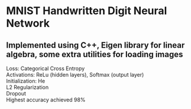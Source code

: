 <h1>MNIST Handwritten Digit Neural Network </h1> 
<h2>Implemented using C++, Eigen library for linear algebra, some extra utilities for loading images</h2>
<p>
Loss: Categorical Cross Entropy <br>
Activations: ReLu (hidden layers), Softmax (output layer) <br>
Initialization: He <br>
L2 Regularization <br>
Dropout <br>
Highest accuracy achieved 98%
</p>








